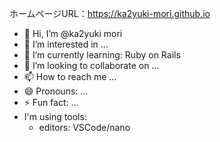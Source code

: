 ホームページURL：https://ka2yuki-mori.github.io

- 👋 Hi, I’m @ka2yuki mori
- 👀 I’m interested in ...
- 🌱 I’m currently learning: Ruby on Rails
- 💞️ I’m looking to collaborate on ...
- 📫 How to reach me ...
- 😄 Pronouns: ...
- ⚡ Fun fact: ...
- I'm using tools:
  - editors: VSCode/nano

<!---
ka2yuki1987/ka2yuki1987 is a ✨ special ✨ repository because its `README.md` (this file) appears on your GitHub profile.
You can click the Preview link to take a look at your changes.
--->
